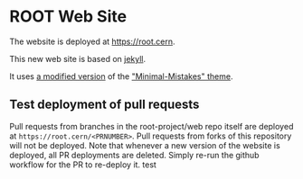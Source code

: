 # ROOT Web Site

The website is deployed at https://root.cern.

This new web site is based on [jekyll](https://jekyllrb.com/).

It uses [a modified version](https://github.com/root-project/minimal-mistakes) of the ["Minimal-Mistakes" theme](https://mmistakes.github.io/minimal-mistakes/).

## Test deployment of pull requests

Pull requests from branches in the root-project/web repo itself are deployed at `https://root.cern/<PRNUMBER>`.
Pull requests from forks of this repository will not be deployed.
Note that whenever a new version of the website is deployed, all PR deployments are deleted. Simply re-run the github workflow for the PR to re-deploy it.
test